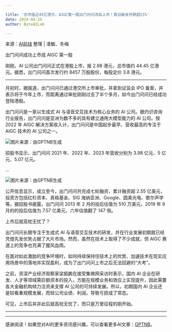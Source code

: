 ```yaml
---

title: '总市值近45亿港币，AIGC第一股出门问问流血上市！首日破发开跌超21%'
date: 2024-04-25
author: ByteAILab

---
```


来源：[AI前线](https://mp.weixin.qq.com/s/KVNXNystojkpvE2sVtSsgA)
整理 | 凌敏、冬梅

出门问问成功上市成 AIGC 第一股

刚刚，AI 公司出门问问正式在港股上市，报 2.98 港元，总市值约 44.45 亿港元。据悉，出门问问首次发行约 8457 万股股份，每股定价 3.8 港元。

---


月初时，据报道，出门问问已通过港交所上市审批，并拿到证监会 IPO 备案，并表示将于今年上市，而距离通过审批刚刚过去了半个多月，如今出门问问已经成功登陆港股。

出门问问是一家以生成式 AI 与语音交互技术为核心业务的 AI 公司。据灼识咨询行业报告，出门问问是亚洲为数不多的具有建立通用大模型能力的 AI 公司。按 2022 年 AIGC 解决方案收入计，出门问问是中国起步最早、营收最高的专注于 AIGC 技术的 AI 公司之一。

![图片来源：由GPTNB生成](http://www.jesonc.com/upload/3B33CB85B496C0CB6FBA4C2BD79320AD/1713948113462/FmHJCpIvD7OICedOQsZGC4jHUAlB.png)

招股书显示，出门问问 2021 年、2022 年、2023 年营收分别为 3.98 亿元、5 亿元、5.07 亿元。

...

![图片来源：由GPTNB生成](http://www.jesonc.com/FuKK7esY4s4foHFyvoN4D3j9qzkb)

公开信息显示，成立至今，出门问问共完成七轮融资，累计融资超 2.55 亿美元，投资方包括红杉资本、真格基金、SIG 海纳亚洲、Google、圆美光电、歌尔声学等。据招股书披露，出门问问 2013 年 2 月的投后估值为 510 万美元，2019 年 9 月的的投后估值为 7.57 亿美元，六年估值翻了 147 倍。

上市后就高枕无忧了？

出门问问长期专注于生成式 AI 与语音交互技术的研发，并在行业发展初期就已经凭借先发优势占据了大片市场。然而，虽然在技术上取得了不少成就，但 AIGC 赛道上的竞争也充满了腥风血雨。

在面对如此激励的竞争环境时，如何持续保持住技术上的优势、加速技术在现实应用场景中的落地并实现盈利，成为了出门问问上市之后无法回避的“大考”。

之前，资深产业经济观察家梁振鹏在接受集微网采访时表示，国内 AI 企业在研发、人才等领域需巨额资本的投入，方能在规模业务和效应上实现提升，因此需要各大金融机构倾力注资来支撑 AI 公司的可持续发展。所以，初期国内 AI 企业还是较看重规模发展，而轻公司业绩、利润，导致亏损成了常态。

可见，上市后并非此后就高枕无忧了，而只是万里征程的刚开始。

---
---
感谢阅读！如果您对AI的更多资讯感兴趣，可以查看更多AI文章：[GPTNB](https://gptnb.com)。